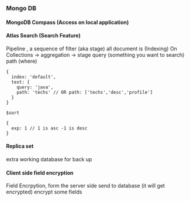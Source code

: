 ### Mongo DB

#### MongoDB Compass (Access on local application)

#### Atlas Search (Search Feature)
Pipeline , a sequence of filter (aka stage)
all document is (Indexing)
On Collections -> aggregation -> stage 
query (something you want to search)
path (where)
```
{
  index: 'default',
  text: {
    query: 'java',
    path: 'techs' // OR path: ['techs','desc','profile']
  }
}

$sort

{
  exp: 1 // 1 is asc -1 is desc
}
```

#### Replica set
extra working database for back up

#### Client side field encryption
Field Encrpytion, form the server side send to database (it will get encrypted)
encrypt some fields